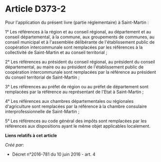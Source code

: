# Article D373-2

Pour l'application du présent livre (partie réglementaire) à Saint-Martin :

1° Les références à la région et au conseil régional, au département et au conseil départemental, à la commune, aux
groupements de communes, au conseil municipal et à l'assemblée délibérante de l'établissement public de coopération
intercommunale sont remplacées par les références à la collectivité de Saint-Martin et au conseil territorial ;

2° Les références au président du conseil régional, au président du conseil départemental, au maire ou au président de
l'établissement public de coopération intercommunale sont remplacées par la référence au président du conseil territorial de
Saint-Martin ;

3° Les références au préfet de région ou au préfet de département sont remplacées par la référence au représentant de l'Etat
à Saint-Martin ;

4° Les références aux chambres départementales ou régionales d'agriculture sont remplacées par la référence à la chambre
consulaire interprofessionnelle de Saint-Martin ;

5° Les références au code général des impôts sont remplacées par les références aux dispositions ayant le même objet
applicables localement.

**Liens relatifs à cet article**

_Créé par_:

  - Décret n°2016-781 du 10 juin 2016 - art. 4
